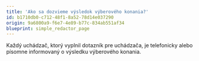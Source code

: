 ```yaml
---
title: 'Ako sa dozvieme výsledok výberového konania?'
id: b1710db0-c712-48f1-8a52-78d14e037290
origin: 9a6800a9-f6e7-4e89-b77c-834ab551af34
blueprint: simple_redactor_page
---
```

<p>Každý uchádzač, ktorý vyplnil dotazník pre uchádzača, je telefonicky alebo písomne informovaný o výsledku výberového konania.
</p>